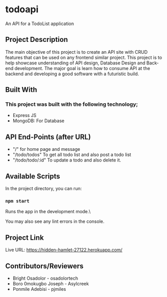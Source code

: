 # todoapi
An API for a TodoList application

## Project Description
The main objective of this project is to create an API site with CRUD features that can be used on any frontend similar project. This project is to help showcase understanding of API design, Database Design and Back-end development. The major goal is learn how to consume API at the backend and developing a good software with a futuristic build.

## Built With
### This project was built with the following technology;

 * Express JS
 * MongoDB: For Database 

## API End-Points (after URL)

* "/" for home page and message
* "/todo/todos" To get all todo list and also post a todo list
* "/todo/todo/:id" To update a todo and also delete it.

## Available Scripts

In the project directory, you can run:

### `npm start`

Runs the app in the development mode.\

You may also see any lint errors in the console.


## Project Link
Live URL: https://hidden-hamlet-27122.herokuapp.com/


## Contributors/Reviewers
 * Bright Osadolor - osadolortech
 * Boro 0mokugbo Joseph - Asylcreek
 * Ponmile Adebisi - pjmiles
